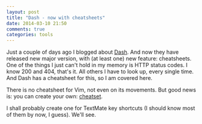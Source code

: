 ```yaml
---
layout: post
title: "Dash - now with cheatsheets"
date: 2014-03-10 21:50
comments: true
categories: tools
---
```


Just a couple of days ago I blogged about [Dash](http://kapeli.com/dash). And now they have released new major version, with (at least one) new feature: cheatsheets. One of the things I just can't hold in my memory is HTTP status codes. I know 200 and 404, that's it. All others I have to look up, every single time. And Dash has a cheatsheet for this, so I am covered here.

There is no cheatsheet for Vim, not even on its movements. But good news is: you can create your own: [cheatset](https://github.com/Kapeli/cheatset#readme).

I shall probably create one for TextMate key shortcuts (I should know most of them by now, I guess). We'll see.
